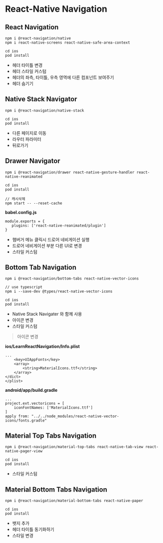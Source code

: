 # React-Native Navigation

## React Navigation

```
npm i @react-navigation/native
npm i react-native-screens react-native-safe-area-context

cd ios
pod install
```

- 헤더 타이틀 변경
- 헤더 스타일 커스텀
- 헤더의 좌측, 타이틀, 우측 영역에 다른 컴포넌트 보여주기
- 헤더 숨기기

## Native Stack Navigator

```
npm i @react-navigation/native-stack

cd ios
pod install
```

- 다른 페이지로 이동
- 라우터 파라미터
- 뒤로가기

## Drawer Navigator

```
npm i @react-navigation/drawer react-native-gesture-handler react-native-reanimated

cd ios
pod install

// 캐시삭제
npm start -- --reset-cache
```

**babel.config.js**

```
module.exports = {
   plugins: ['react-native-reanimated/plugin']
}
```

- 햄버거 메뉴 클릭시 드로어 네비게이션 실행
- 드로어 네비게이션 부분 다른 UI로 변경
- 스타일 커스텀

## Bottom Tab Navigation

```
npm i @react-navigation/bottom-tabs react-native-vector-icons

// use typescript
npm i --save-dev @types/react-native-vector-icons

cd ios
pod install
```

- Native Stack Navigater 와 함께 사용
- 아이콘 변경
- 스타일 커스텀

> 아이콘 변경

**ios/LearnReactNavigation/Info.plist**

```
...
	<key>UIAppFonts</key>
	<array>
		<string>MaterialIcons.ttf</string>
	</array>
</dict>
</plist>
```

**android/app/build.gradle**

```
...
project.ext.vectoricons = [
    iconFontNames: ['MaterialIcons.ttf']
]
apply from: "../../node_modules/react-native-vector-icons/fonts.gradle"
```

## Material Top Tabs Navigation

```
npm i @react-navigation/material-top-tabs react-native-tab-view react-native-pager-view

cd ios
pod install
```

- 스타일 커스텀

## Material Bottom Tabs Navigation

```
npm i @react-navigation/material-bottom-tabs react-native-paper

cd ios
pod install
```

- 뱃지 추가
- 헤더 타이틀 동기화하기
- 스타일 변경
